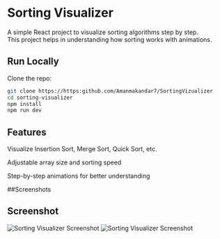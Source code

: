 # Sorting Visualizer

A simple React project to visualize sorting algorithms step by step.  
This project helps in understanding how sorting works with animations.

## Run Locally

Clone the repo:

```bash
git clone https://https:github.com/Amanmakandar7/SortingVizualizer
cd sorting-visualizer
npm install
npm run dev 
```

## Features

Visualize Insertion Sort, Merge Sort, Quick Sort, etc.

Adjustable array size and sorting speed

Step-by-step animations for better understanding


##Screenshots

## Screenshot

![Sorting Visualizer Screenshot](assets/Screenshot1.png)
![Sorting Visualizer Screenshot](assets/Screenshot2.png)

